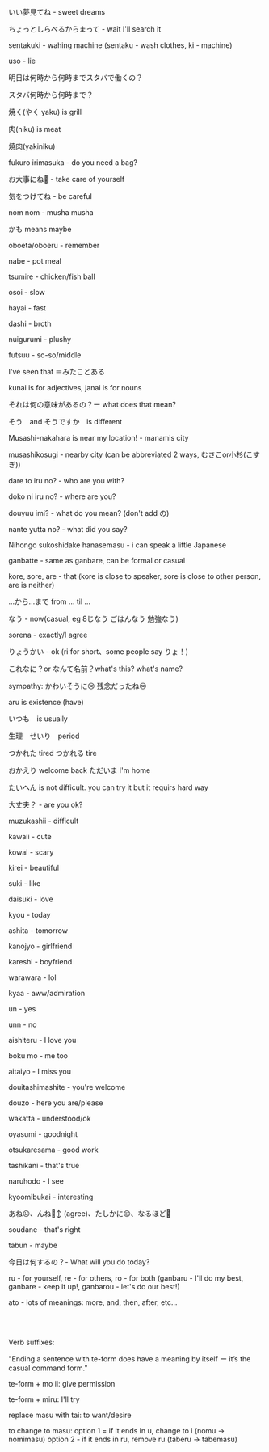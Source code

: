 いい夢見てね - sweet dreams 

ちょっとしらべるからまって - wait I'll search it

sentakuki - wahing machine (sentaku - wash clothes, ki - machine)

uso - lie

明日は何時から何時までスタバで働くの？

スタバ何時から何時まで？

焼く(やく yaku) is grill

肉(niku) is meat

焼肉(yakiniku)

fukuro irimasuka - do you need a bag?

お大事にね🥲 - take care of yourself 

気をつけてね - be careful

nom nom - musha musha

かも means maybe

oboeta/oboeru - remember

nabe - pot meal

tsumire - chicken/fish ball

osoi - slow

hayai - fast

dashi - broth

nuigurumi - plushy

futsuu - so-so/middle

I've seen that ＝みたことある

kunai is for adjectives, janai is for nouns

それは何の意味があるの？ー what does that mean?

そう　and そうですか　is different

Musashi-nakahara is near my location! - manamis city 

musashikosugi - nearby city (can be abbreviated 2 ways,  むさこor小杉(こすぎ))


dare to iru no? - who are you with?

doko ni iru no? - where are you?

douyuu imi? - what do you mean? (don't add の)

nante yutta no? - what did you say?

Nihongo sukoshidake hanasemasu - i can speak a little Japanese 

ganbatte - same as ganbare, can be formal or casual

kore, sore, are - that (kore is close to speaker, sore is close to other person, are is neither)

...から...まで  from ... til ...

なう - now(casual, eg 8じなう ごはんなう 勉強なう)

sorena - exactly/I agree

りょうかい - ok (ri for short、some people say りょ！)

これなに？or なんて名前？what's this? what's name?

sympathy: かわいそうに😢 残念だったね😢

aru is existence (have)

いつも　is usually

生理　せいり　period

つかれた tired
つかれる tire

おかえり welcome back
ただいま I'm home

たいへん is not difficult. you can try it but it requirs hard way


大丈夫？ -  are you ok?

muzukashii - difficult

kawaii - cute

kowai - scary

kirei - beautiful

suki - like

daisuki - love

kyou - today

ashita - tomorrow

kanojyo - girlfriend

kareshi - boyfriend

warawara - lol

kyaa - aww/admiration

un - yes

unn - no

aishiteru - I love you

boku mo - me too

aitaiyo - I miss you

douitashimashite - you're welcome

douzo - here you are/please

wakatta - understood/ok

oyasumi - goodnight

otsukaresama - good work

tashikani - that's true

naruhodo - I see

kyoomibukai - interesting 

あね😐、んね🙂‍↕️ (agree)、たしかに😌、なるほど🧐

soudane - that's right

tabun - maybe

今日は何するの？- What will you do today?

ru - for yourself, re - for others, ro - for both (ganbaru - I'll do my best, ganbare - keep it up!, ganbarou - let's do our best!)


ato - lots of meanings: more, and, then, after, etc...

<br>
<br>

Verb suffixes:

"Ending a sentence with te-form does have a meaning by itself ー it’s the casual command form."

te-form + mo ii: give permission

te-form + miru: I'll try

replace masu with tai: to want/desire

to change to masu: option 1 = if it ends in u, change to i (nomu -> nomimasu)   option 2 - if it ends in ru, remove ru (taberu -> tabemasu)
